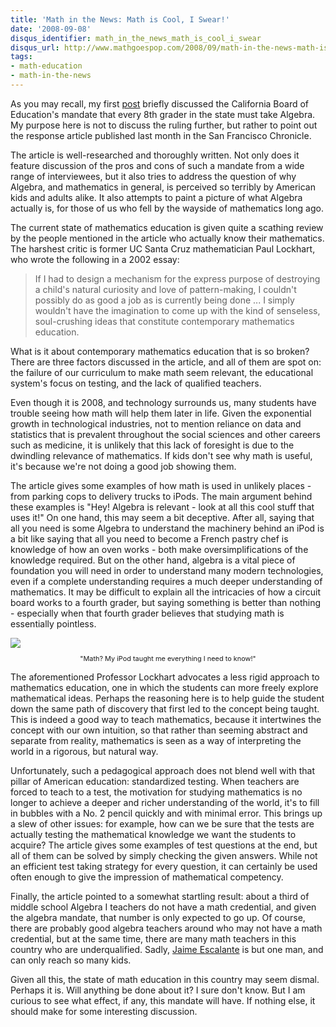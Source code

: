 ```yaml
---
title: 'Math in the News: Math is Cool, I Swear!'
date: '2008-09-08'
disqus_identifier: math_in_the_news_math_is_cool_i_swear
disqus_url: http://www.mathgoespop.com/2008/09/math-in-the-news-math-is-cool-i-swear.html
tags:
- math-education
- math-in-the-news
---
```

As you may recall, my first <a href="http://mathgoespop.blogspot.com/2008/07/all-for-algebra-and-algebra-for-all.html">post</a> briefly discussed the California Board of Education's mandate that every 8th grader in the state must take Algebra.  My purpose here is not to discuss the ruling further, but rather to point out the response article published last month in the San Francisco Chronicle.

The article is well-researched and thoroughly written.  Not only does it feature discussion of the pros and cons of such a mandate from a wide range of interviewees, but it also tries to address the question of why Algebra, and mathematics in general, is perceived so terribly by American kids and adults alike.  It also attempts to paint a picture of what Algebra actually is, for those of us who fell by the wayside of mathematics long ago.

The current state of mathematics education is given quite a scathing review by the people mentioned in the article who actually know their mathematics.  The harshest critic is former UC Santa Cruz mathematician Paul Lockhart, who wrote the following in a 2002 essay:

<blockquote>If I had to design a mechanism for the express purpose of destroying a child's natural curiosity and love of pattern-making, I couldn't possibly do as good a job as is currently being done ... I simply wouldn't have the imagination to come up with the kind of senseless, soul-crushing ideas that constitute contemporary mathematics education.</blockquote>

What is it about contemporary mathematics education that is so broken?  There are three factors discussed in the article, and all of them are spot on: the failure of our curriculum to make math seem relevant, the educational system's focus on testing, and the lack of qualified teachers.

Even though it is 2008, and technology surrounds us, many students have trouble seeing how math will help them later in life.  Given the exponential growth in technological industries, not to mention reliance on data and statistics that is prevalent throughout the social sciences and other careers such as medicine, it is unlikely that this lack of foresight is due to the dwindling relevance of mathematics.  If kids don't see why math is useful, it's because we're not doing a good job showing them.

The article gives some examples of how math is used in unlikely places - from parking cops to delivery trucks to iPods.  The main argument behind these examples is "Hey! Algebra is relevant - look at all this cool stuff that uses it!"  On one hand, this may seem a bit deceptive.  After all, saying that all you need is some Algebra to understand the machinery behind an iPod is a bit like saying that all you need to become a French pastry chef is knowledge of how an oven works - both make oversimplifications of the knowledge required.  But on the other hand, algebra is a vital piece of foundation you will need in order to understand many modern technologies, even if a complete understanding requires a much deeper understanding of mathematics.  It may be difficult to explain all the intricacies of how a circuit board works to a fourth grader, but saying something is better than nothing - especially when that fourth grader believes that studying math is essentially pointless.

<div style="text-align: center;"><a href="http://3.bp.blogspot.com/_fM0L9abY3bo/SMXQdD8jdPI/AAAAAAAAAEw/-m1_Ck4qJdk/s1600-h/ipod1.jpg"><img style="margin: 0px auto 10px; display: block; text-align: center; cursor: pointer;" src="http://3.bp.blogspot.com/_fM0L9abY3bo/SMXQdD8jdPI/AAAAAAAAAEw/-m1_Ck4qJdk/s400/ipod1.jpg" border="0" /></a><span style="font-size:78%;">"Math? My iPod taught me everything I need to know!"<br /></span></div>

The aforementioned Professor Lockhart advocates a less rigid approach to mathematics education, one in which the students can more freely explore mathematical ideas.  Perhaps the reasoning here is to help guide the student down the same path of discovery that first led to the concept being taught.  This is indeed a good way to teach mathematics, because it intertwines the concept with our own intuition, so that rather than seeming abstract and separate from reality, mathematics is seen as a way of interpreting the world in a rigorous, but natural way.

Unfortunately, such a pedagogical approach does not blend well with that pillar of American education: standardized testing.  When teachers are forced to teach to a test, the motivation for studying mathematics is no longer to achieve a deeper and richer understanding of the world, it's to fill in bubbles with a No. 2 pencil quickly and with minimal error.  This brings up a slew of other issues: for example, how can we be sure that the tests are actually testing the mathematical knowledge we want the students to acquire?  The article gives some examples of test questions at the end, but all of them can be solved by simply checking the given answers.  While not an efficient test taking strategy for every question, it can certainly be used often enough to give the impression of mathematical competency.

Finally, the article pointed to a somewhat startling result: about a third of middle school Algebra I teachers do not have a math credential, and given the algebra mandate, that number is only expected to go up.  Of course, there are probably good algebra teachers around who may not have a math credential, but at the same time, there are many math teachers in this country who are underqualified.  Sadly, <a href="http://en.wikipedia.org/wiki/Jaime_Escalante">Jaime Escalante</a> is but one man, and can only reach so many kids.

Given all this, the state of math education in this country may seem dismal.  Perhaps it is.  Will anything be done about it?  I sure don't know.  But I am curious to see what effect, if any, this mandate will have.  If nothing else, it should make for some interesting discussion.